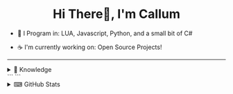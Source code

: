 <h1 align="center">Hi There👋, I'm Callum</h1>

- 🌱 I Program in: LUA, Javascript, Python, and a small bit of C#

- ☕ I'm currently working on: Open Source Projects!
    
--- 

<details>
  <summary>🧠 Knowledge</summary>
  
<p align="left">
    <h1 align="center">Coding Languages</h1>
<img src="https://github.com/devicons/devicon/blob/master/icons/python/python-original.svg" alt="python" width="40" height="40"/>
<img src="https://github.com/devicons/devicon/blob/master/icons/lua/lua-original.svg" alt="lua" width="40" height="40"/>
<img src="https://github.com/devicons/devicon/blob/master/icons/nodejs/nodejs-original.svg" alt="nodejs" width="40" height="40"/>
<img src="https://github.com/devicons/devicon/blob/master/icons/csharp/csharp-original.svg" alt="csharp" width="40" height="40"/>
    <br>
    <h1 align="center">Other</h1>
<img src="https://github.com/devicons/devicon/blob/master/icons/express/express-original.svg" alt="ejs" width="40" height="40"/>
<img src="https://github.com/devicons/devicon/blob/master/icons/mysql/mysql-original.svg" alt="ejs" width="40" height="40"/>
</p>
</details>
``` ```

<details>
  <summary>⌨ GitHub Stats</summary>
  <img align="center" src="https://github-readme-stats.vercel.app/api/top-langs/?username=callum1337" alt="beast"/>
  <img align="center" src="https://github-readme-stats.vercel.app/api?username=callum1337&show_icons=true" alt="beast"/>
</details>
